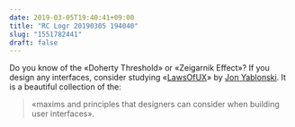 ```yaml
---
date: 2019-03-05T19:40:41+09:00
title: "RC Logr 20190305 194040"
slug: "1551782441"
draft: false
---
```


Do you know of the «Doherty Threshold» or «Zeigarnik Effect»? If you design any interfaces, consider studying «[LawsOfUX](https://lawsofux.com)» by [Jon Yablonski](http://jonyablonski.com/). It is a beautiful collection of the: 

> «maxims and principles that designers can consider when building user interfaces».
